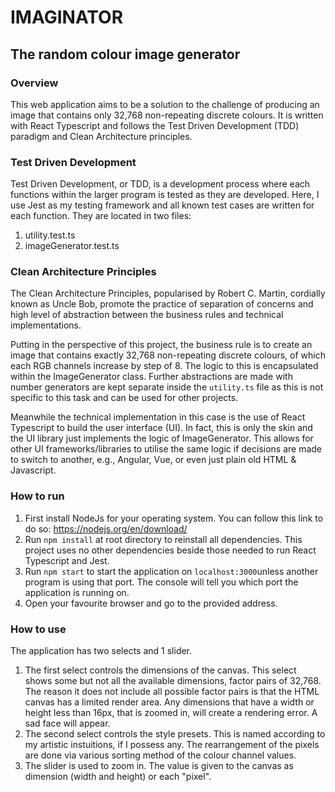 # IMAGINATOR

## The random colour image generator

### Overview

This web application aims to be a solution to the challenge of producing an image that contains only 32,768 non-repeating discrete colours. It is written with React Typescript and follows the Test Driven Development (TDD) paradigm and Clean Architecture principles.

### Test Driven Development

Test Driven Development, or TDD, is a development process where each functions within the larger program is tested as they are developed. Here, I use Jest as my testing framework and all known test cases are written for each function. They are located in two files:

1. utility.test.ts
2. imageGenerator.test.ts

### Clean Architecture Principles

The Clean Architecture Principles, popularised by Robert C. Martin, cordially known as Uncle Bob, promote the practice of separation of concerns and high level of abstraction between the business rules and technical implementations.

Putting in the perspective of this project, the business rule is to create an image that contains exactly 32,768 non-repeating discrete colours, of which each RGB channels increase by step of 8. The logic to this is encapsulated within the ImageGenerator class. Further abstractions are made with number generators are kept separate inside the `utility.ts` file as this is not specific to this task and can be used for other projects.

Meanwhile the technical implementation in this case is the use of React Typescript to build the user interface (UI). In fact, this is only the skin and the UI library just implements the logic of ImageGenerator. This allows for other UI frameworks/libraries to utilise the same logic if decisions are made to switch to another, e.g., Angular, Vue, or even just plain old HTML & Javascript.

### How to run

1. First install NodeJs for your operating system. You can follow this link to do so: https://nodejs.org/en/download/
2. Run `npm install` at root directory to reinstall all dependencies. This project uses no other dependencies beside those needed to run React Typescript and Jest.
3. Run `npm start` to start the application on `localhost:3000`unless another program is using that port. The console will tell you which port the application is running on.
4. Open your favourite browser and go to the provided address.

### How to use

The application has two selects and 1 slider.

1. The first select controls the dimensions of the canvas. This select shows some but not all the available dimensions, factor pairs of 32,768. The reason it does not include all possible factor pairs is that the HTML canvas has a limited render area. Any dimensions that have a width or height less than 16px, that is zoomed in, will create a rendering error. A sad face will appear.
2. The second select controls the style presets. This is named according to my artistic instuitions, if I possess any. The rearrangement of the pixels are done via various sorting method of the colour channel values.
3. The slider is used to zoom in. The value is given to the canvas as dimension (width and height) or each "pixel".
